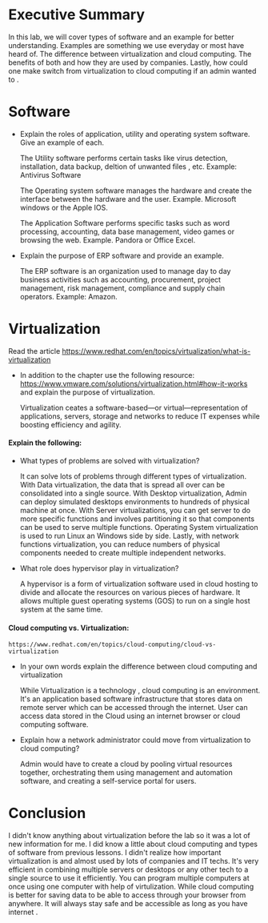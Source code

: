 # Executive Summary

  In this lab, we will cover types of software and an example for better understanding. Examples are something we use everyday or most have heard of. The difference between virtualization and cloud computing. The benefits of both and how they are used by companies. Lastly, how could one make switch from virtualization to cloud computing if an admin wanted to . 
# Software 
* Explain the roles of application, utility and operating system software. Give an example of each. 

  The Utility software performs certain tasks like virus detection, installation, data backup, deltion of unwanted files , etc. Example: Antivirus Software
 
  The Operating system software manages the hardware and create the interface between the hardware and the user. Example. Microsoft windows or the Apple IOS.
  
   The Application Software performs specific tasks such as word processing, accounting, data base management, video games or browsing the web. Example. Pandora or Office Excel. 
   
* Explain the purpose of ERP software and provide an example. 

   The ERP software is an organization used to manage day to day business activities such as accounting, procurement, project management, risk management, compliance and supply chain operators. Example: Amazon.

# Virtualization

Read the article 
https://www.redhat.com/en/topics/virtualization/what-is-virtualization

* In addition to the chapter use the following resource:  https://www.vmware.com/solutions/virtualization.html#how-it-works
and explain the purpose of virtualization. 

  Virtualization ceates a software-based—or virtual—representation of applications, servers, storage and networks to reduce IT expenses while boosting efficiency and agility.
#### Explain the following: 
* What types of problems are solved with virtualization? 

   It can solve lots of problems through different types of virtualization. With Data virtualization, the data that is spread all over can be consolidated into a single source. With Desktop virtualization, Admin can deploy simulated desktops environments to hundreds of physical machine at once. With Server virtualizations, you can get server to do more specific functions and involves partitioning it so that components can be used to serve multiple functions. Operating System virtualization is used to run Linux an Windows side by side. Lastly, with network functions virtualization, you can reduce numbers of physical components needed to create multiple independent networks. 
 
* What role does hypervisor play in virtualization? 

   A hypervisor is a form of virtualization software used in cloud hosting to divide and allocate the resources on various pieces of hardware. It allows multiple guest operating systems (GOS) to run on a single host system at the same time. 

#### Cloud computing vs. Virtualization: 
    https://www.redhat.com/en/topics/cloud-computing/cloud-vs-virtualization  
 
* In your own words explain the difference between cloud computing and virtualization  

   While Virtualization is a technology , cloud computing is an environment. It's an application based software infrastructure that stores data on remote server which can be accessed through the internet. User can access data stored in the Cloud using an internet browser or cloud computing software. 
* Explain how a network administrator could move from virtualization to cloud computing? 
 
  Admin would have to create a cloud by pooling virtual resources together, orchestrating them using management and automation software, and creating a self-service portal for users. 
# Conclusion

   I didn't know anything about virtualization before the lab so it was a lot of new information for me. I did know a little about cloud computing and types of software from previous lessons. I didn't realize how important virtualization is and almost used by lots of companies and IT techs. It's very efficient in combining multiple servers or desktops or any other tech to a single source to use it efficiently. You can program multiple computers at once using one computer with help of virtulization. While cloud computing is better for saving data to be able to access through your browser from anywhere. It will always stay safe and be accessible as long as you have internet . 
